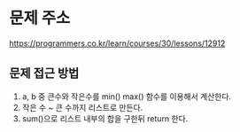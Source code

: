 # 문제 주소
https://programmers.co.kr/learn/courses/30/lessons/12912

## 문제 접근 방법
1. a, b 중 큰수와 작은수를 min() max() 함수를 이용해서 계산한다.
2. 작은 수 ~ 큰 수까지 리스트로 만든다.
3. sum()으로 리스트 내부의 합을 구한뒤 return 한다.